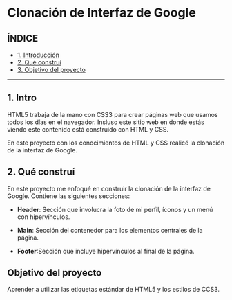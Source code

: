 #  Clonación de Interfaz de Google

## ÍNDICE

* [1. Introducción](https://github.com/AshleyTruLet/clondegoogle/blob/main/README.md#1-intro)
* [2. Qué construí](https://github.com/AshleyTruLet/clondegoogle/blob/main/README.md#2-qu%C3%A9-constru%C3%AD)
* [3. Objetivo del proyecto](https://github.com/AshleyTruLet/clondegoogle/blob/main/README.md#objetivo-del-proyecto)

****

## 1. Intro
HTML5 trabaja de la mano con CSS3 para crear páginas web que usamos todos los días en el navegador.  Insluso este sitio web en donde estás viendo este contenido está construido con HTML y CSS.

En este proyecto con los conocimientos de HTML y CSS realicé la clonación de la interfaz de Google.


## 2. Qué construí
En este proyecto me enfoqué en construir la clonación de la interfaz de Google. Contiene las siguientes secciones:
* **Header**: Sección que involucra la foto de mi perfil, íconos y un menú con hipervínculos.

*  **Main**: Sección del contenedor para los elementos centrales de la página.

* **Footer**:Sección que incluye hipervínculos al final de la página.

## Objetivo del proyecto
Aprender a utilizar las etiquetas estándar de HTML5 y los estilos de CCS3.
